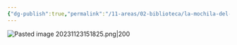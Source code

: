 ```yaml
---
{"dg-publish":true,"permalink":"/11-areas/02-biblioteca/la-mochila-del-musico/","noteIcon":""}
---
```


![Pasted image 20231123151825.png|200](/img/user/02%20Image/Pasted%20image%2020231123151825.png)